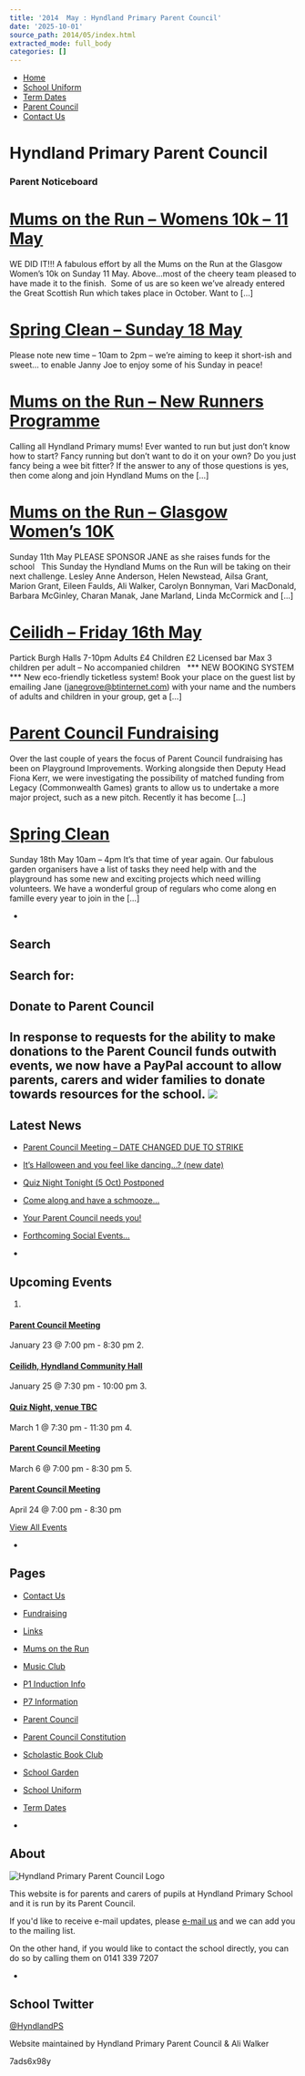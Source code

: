 ```yaml
---
title: '2014  May : Hyndland Primary Parent Council'
date: '2025-10-01'
source_path: 2014/05/index.html
extracted_mode: full_body
categories: []
---
```

- [Home](http://www.hyndlandprimaryparentcouncil.org)
- [School Uniform](school-uniform/)
- [Term Dates](term-dates/)
- [Parent Council](parent-council/)
- [Contact Us](contact-us/)

# Hyndland Primary Parent Council

### Parent Noticeboard

# [Mums on the Run – Womens 10k – 11 May](news/mums-on-the-run-womens-10k-11-may/)

WE DID IT!!! A fabulous effort by all the Mums on the Run at the Glasgow Women’s 10k on Sunday 11 May. Above…most of the cheery team pleased to have made it to the finish. &nbsp;Some of us are so keen we’ve already entered the Great Scottish Run which takes place in October. Want to […]

# [Spring Clean – Sunday 18 May](news/spring-clean-sunday-18-may/)

Please note new time – 10am to 2pm – we’re aiming to keep it short-ish and sweet… to enable Janny Joe to enjoy some of his Sunday in peace!

# [Mums on the Run – New Runners Programme](news/mums-on-the-run-new-runners-programme/)

Calling all Hyndland Primary mums! Ever wanted to run but just don’t know how to start? Fancy running but don’t want to do it on your own? Do you just fancy being a wee bit fitter? If the answer to any of those questions is yes, then come along and join Hyndland Mums on the […]

# [Mums on the Run – Glasgow Women’s 10K](news/mums-on-the-run-glasgow-womens-10k/)

Sunday 11th May PLEASE SPONSOR JANE as she raises funds for the school &nbsp; This Sunday the Hyndland Mums on the Run will be taking on their next challenge. Lesley Anne Anderson, Helen Newstead, Ailsa Grant, Marion Grant, Eileen Faulds, Ali Walker, Carolyn Bonnyman, Vari MacDonald, Barbara McGinley, Charan Manak, Jane Marland, Linda McCormick and […]

# [Ceilidh – Friday 16th May](news/ceilidh-friday-16th-may/)

Partick Burgh Halls 7-10pm Adults £4 Children £2 Licensed bar Max 3 children per adult – No accompanied children &nbsp; \*\*\* NEW BOOKING SYSTEM \*\*\* New eco-friendly ticketless system! Book your place on the guest list by emailing Jane (janegrove@btinternet.com) with your name and the numbers of adults and children in your group, get a […]

# [Parent Council Fundraising](news/parent-council-fundraising/)

Over the last couple of years the focus of Parent Council fundraising has been on Playground Improvements. Working alongside then Deputy Head Fiona Kerr, we were investigating the possibility of matched funding from Legacy (Commonwealth Games) grants to allow us to undertake a more major project, such as a new pitch. Recently it has become […]

# [Spring Clean](news/spring-clean/)

Sunday 18th May 10am – 4pm It’s that time of year again. Our fabulous garden organisers have a list of tasks they need help with and the playground has some new and exciting projects which need willing volunteers. We have a wonderful group of regulars who come along&nbsp;en famille every year to join in the […]

- 
## Search

Search for:
- 
## Donate to Parent Council

In response to requests for the ability to make donations to the Parent Council funds outwith events, we now have a PayPal account to allow parents, carers and wider families to donate towards resources for the school. [![](https://www.paypalobjects.com/en_US/i/btn/x-click-butcc-donate.gif)](https://www.paypal.com/cgi-bin/webscr?cmd=_s-xclick&hosted_button_id=BW7E8PDGXH45Y)
- 
## Latest News

- [Parent Council Meeting – DATE CHANGED DUE TO STRIKE](news/parent-council-meeting-date-changed-due-to-strike/)
- [It’s Halloween and you feel like dancing…? (new date)](news/its-halloween-and-you-feel-like-dancing-new-date/)
- [Quiz Night Tonight (5 Oct) Postponed](news/quiz-night-tonight-5-oct-postponed/)
- [Come along and have a schmooze…](news/come-along-and-have-a-schmooze/)
- [Your Parent Council needs you!](news/your-parent-council-needs-you-10/)
- [Forthcoming Social Events…](news/forthcoming-social-events/)

- 
## Upcoming Events

1. 
#### [Parent Council Meeting](event/parent-council-meeting-tbc-3/)

January 23 @ 7:00 pm - 8:30 pm
2. 
#### [Ceilidh, Hyndland Community Hall](event/ceilidh/)

January 25 @ 7:30 pm - 10:00 pm
3. 
#### [Quiz Night, venue TBC](event/quiz-night-venue-tbc/)

March 1 @ 7:30 pm - 11:30 pm
4. 
#### [Parent Council Meeting](event/parent-council-meeting-tbc-4/)

March 6 @ 7:00 pm - 8:30 pm
5. 
#### [Parent Council Meeting](event/parent-council-meeting-tbc-6/)

April 24 @ 7:00 pm - 8:30 pm

[View All Events](events/)

- 
## Pages

- [Contact Us](contact-us/)
- [Fundraising](fundraising/)
- [Links](links/)
- [Mums on the Run](mums-on-the-run/)
- [Music Club](music-club/)
- [P1 Induction Info](p1-induction-info/)
- [P7 Information](p7-information/)
- [Parent Council](parent-council/)
- [Parent Council Constitution](parent-council-constitution/)
- [Scholastic Book Club](scholastic-book-club/)
- [School Garden](school-garden/)
- [School Uniform](school-uniform/)
- [Term Dates](term-dates/)

- 
## About

 ![Hyndland Primary Parent Council Logo](/assets/images/2012/02/logo.gif)

This website is for parents and carers of pupils at Hyndland Primary School and it is run by its Parent Council.

If you'd like to receive e-mail updates, please [e-mail us](mailto:enquiries@hyndlandprimaryparentcouncil.org) and we can add you to the mailing list.

On the other hand, if you would like to contact the school directly, you can do so by calling them on 0141 339 7207

- 
## School Twitter
[@HyndlandPS](https://twitter.com/HyndlandPS)

Website maintained by Hyndland Primary Parent Council & Ali Walker

7ads6x98y
